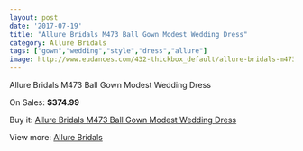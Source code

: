 ```yaml
---
layout: post
date: '2017-07-19'
title: "Allure Bridals M473 Ball Gown Modest Wedding Dress"
category: Allure Bridals
tags: ["gown","wedding","style","dress","allure"]
image: http://www.eudances.com/432-thickbox_default/allure-bridals-m473-ball-gown-modest-wedding-dress.jpg
---
```

Allure Bridals M473 Ball Gown Modest Wedding Dress

On Sales: **$374.99**
<a href="https://www.eudances.com/en/allure-bridals/133-allure-bridals-m473-ball-gown-modest-wedding-dress.html"><amp-img layout="responsive" width="600" height="600" src="//www.eudances.com/432-thickbox_default/allure-bridals-m473-ball-gown-modest-wedding-dress.jpg" alt="Allure Bridals M473 Ball Gown Modest Wedding Dress 0" /></a>
<a href="https://www.eudances.com/en/allure-bridals/133-allure-bridals-m473-ball-gown-modest-wedding-dress.html"><amp-img layout="responsive" width="600" height="600" src="//www.eudances.com/433-thickbox_default/allure-bridals-m473-ball-gown-modest-wedding-dress.jpg" alt="Allure Bridals M473 Ball Gown Modest Wedding Dress 1" /></a>

Buy it: [Allure Bridals M473 Ball Gown Modest Wedding Dress](https://www.eudances.com/en/allure-bridals/133-allure-bridals-m473-ball-gown-modest-wedding-dress.html "Allure Bridals M473 Ball Gown Modest Wedding Dress")

View more: [Allure Bridals](https://www.eudances.com/en/2-allure-bridals "Allure Bridals")